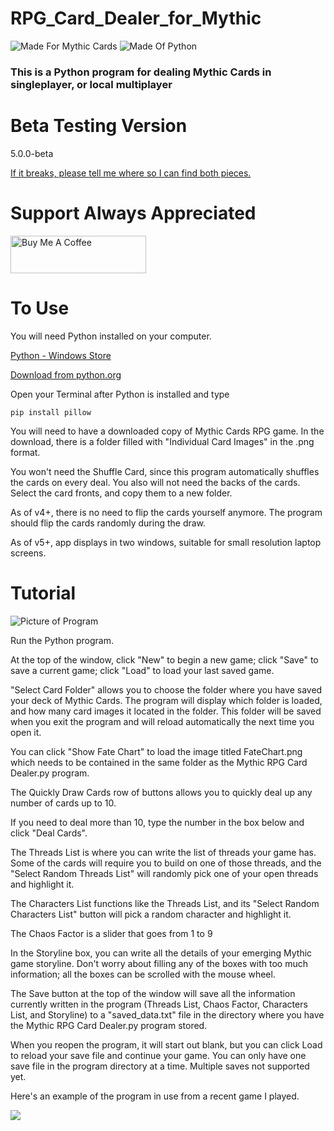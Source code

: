 # RPG_Card_Dealer_for_Mythic

![Made For Mythic Cards](https://i.imgur.com/1F5m5My.png) ![Made Of Python](https://i.imgur.com/xNcFIbg.png)

### This is a Python program for dealing Mythic Cards in singleplayer, or local multiplayer

# Beta Testing Version
5.0.0-beta

[If it breaks, please tell me where so I can find both pieces.](https://github.com/exarobibliologist/RPG_Card_Dealer_for_Mythic/issues)

# Support Always Appreciated
<a href="https://www.buymeacoffee.com/exarobibliologist" target="_blank"><img src="https://cdn.buymeacoffee.com/buttons/v2/default-yellow.png" alt="Buy Me A Coffee" style="height: 60px !important;width: 217px !important;" ></a>

# To Use
You will need Python installed on your computer.

[Python - Windows Store](https://apps.microsoft.com/detail/9nrwmjp3717k?hl=en-US&gl=US)

[Download from python.org](https://www.python.org/downloads/)

Open your Terminal after Python is installed and type

```
pip install pillow
```

You will need to have a downloaded copy of Mythic Cards RPG game. In the download, there is a folder filled with "Individual Card Images" in the .png format.

You won't need the Shuffle Card, since this program automatically shuffles the cards on every deal. You also will not need the backs of the cards. Select the card fronts, and copy them to a new folder.

As of v4+, there is no need to flip the cards yourself anymore. The program should flip the cards randomly during the draw.

As of v5+, app displays in two windows, suitable for small resolution laptop screens.

# Tutorial
![Picture of Program](https://i.imgur.com/hn6ZHWX.png)

Run the Python program.

At the top of the window, click "New" to begin a new game; click "Save" to save a current game; click "Load" to load your last saved game.

"Select Card Folder" allows you to choose the folder where you have saved your deck of Mythic Cards. The program will display which folder is loaded, and how many card images it located in the folder. This folder will be saved when you exit the program and will reload automatically the next time you open it.

You can click "Show Fate Chart" to load the image titled FateChart.png which needs to be contained in the same folder as the Mythic RPG Card Dealer.py program.

The Quickly Draw Cards row of buttons allows you to quickly deal up any number of cards up to 10.

If you need to deal more than 10, type the number in the box below and click "Deal Cards".

The Threads List is where you can write the list of threads your game has. Some of the cards will require you to build on one of those threads, and the "Select Random Threads List" will randomly pick one of your open threads and highlight it.

The Characters List functions like the Threads List, and its "Select Random Characters List" button will pick a random character and highlight it.

The Chaos Factor is a slider that goes from 1 to 9

In the Storyline box, you can write all the details of your emerging Mythic game storyline. Don't worry about filling any of the boxes with too much information; all the boxes can be scrolled with the mouse wheel.

The Save button at the top of the window will save all the information currently written in the program (Threads List, Chaos Factor, Characters List, and Storyline) to a "saved_data.txt" file in the directory where you have the Mythic RPG Card Dealer.py program stored.

When you reopen the program, it will start out blank, but you can click Load to reload your save file and continue your game. You can only have one save file in the program directory at a time. Multiple saves not supported yet.

Here's an example of the program in use from a recent game I played.

![](https://i.imgur.com/ye1NQoA.png)
